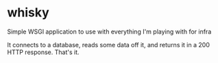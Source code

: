 # whisky
Simple WSGI application to use with everything I'm playing with for infra

It connects to a database, reads some data off it, and returns it in a 200 HTTP response. That's it.
